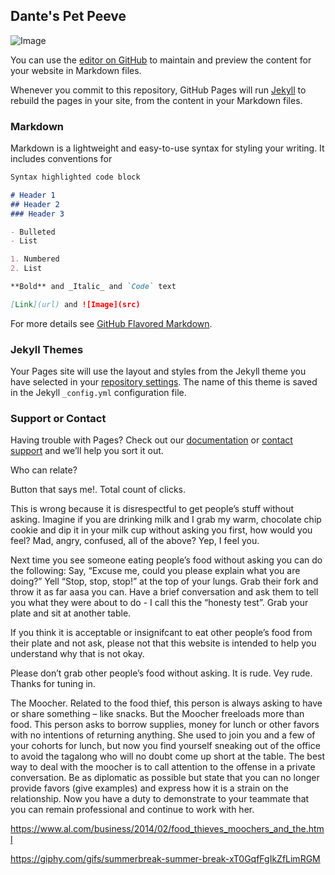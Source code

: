 ## Dante's Pet Peeve

 ![Image](src)

You can use the [editor on GitHub](https://github.com/Dantech0017/mypetpeeve/edit/gh-pages/index.md) to maintain and preview the content for your website in Markdown files.

Whenever you commit to this repository, GitHub Pages will run [Jekyll](https://jekyllrb.com/) to rebuild the pages in your site, from the content in your Markdown files.

### Markdown

Markdown is a lightweight and easy-to-use syntax for styling your writing. It includes conventions for

```markdown
Syntax highlighted code block

# Header 1
## Header 2
### Header 3

- Bulleted
- List

1. Numbered
2. List

**Bold** and _Italic_ and `Code` text

[Link](url) and ![Image](src)
```

For more details see [GitHub Flavored Markdown](https://guides.github.com/features/mastering-markdown/).

### Jekyll Themes

Your Pages site will use the layout and styles from the Jekyll theme you have selected in your [repository settings](https://github.com/Dantech0017/mypetpeeve/settings). The name of this theme is saved in the Jekyll `_config.yml` configuration file.

### Support or Contact

Having trouble with Pages? Check out our [documentation](https://docs.github.com/categories/github-pages-basics/) or [contact support](https://github.com/contact) and we’ll help you sort it out.


Who can relate?

Button that says me!. 
Total count of clicks. 

This is wrong because it is disrespectful to get people’s stuff without asking. Imagine if you are drinking milk and I grab my warm, chocolate chip cookie and dip it in your milk cup without asking you first, how would you feel? Mad, angry, confused, all of the above? Yep, I feel you.
  
Next time you see someone eating people’s food without asking you can do the following: 
Say, “Excuse me, could you please explain what you are doing?”
Yell “Stop, stop, stop!” at the top of your lungs.
Grab their fork and throw it as far aasa you can. 
Have a brief conversation and ask them to tell you what they were about to do - I call this the “honesty test”.
Grab your plate and sit at another table. 

If you think it is acceptable or insignifcant to eat other people’s food from their plate and not ask, please not that this website is intended to help you understand why that is not okay. 

Please don’t grab other people’s food without asking. It is rude. Vey rude. Thanks for tuning in. 

The Moocher.  Related to the food thief, this person is always asking to have or share something – like snacks. But the Moocher freeloads more than food. This person asks to borrow supplies, money for lunch or other favors with no intentions of returning anything. She used to join you and a few of your cohorts for lunch, but now you find yourself sneaking out of the office to avoid the tagalong who will no doubt come up short at the table. The best way to deal with the moocher is to call attention to the offense in a private conversation. Be as diplomatic as possible but state that you can no longer provide favors (give examples) and express how it is a strain on the relationship. Now you have a duty to demonstrate to your teammate that you can remain professional and continue to work with her.

https://www.al.com/business/2014/02/food_thieves_moochers_and_the.html

https://giphy.com/gifs/summerbreak-summer-break-xT0GqfFgIkZfLimRGM

